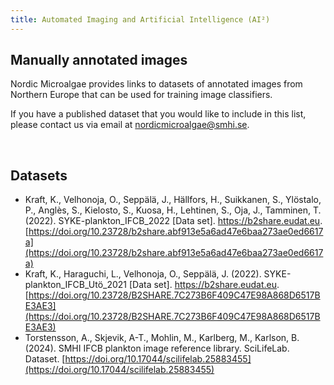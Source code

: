 ```yaml
---
title: Automated Imaging and Artificial Intelligence (AI²)
---
```


## Manually annotated images
Nordic Microalgae provides links to datasets of annotated images from Northern Europe that can be used for training image classifiers. 

If you have a published dataset that you would like to include in this list, please contact us via email at [nordicmicroalgae@smhi.se](mailto:nordicmicroalgae@smhi.se).

&nbsp;  

## Datasets
- Kraft, K., Velhonoja, O., Seppälä, J., Hällfors, H., Suikkanen, S., Ylöstalo, P., Anglès, S., Kielosto, S., Kuosa, H., Lehtinen, S., Oja, J., Tamminen, T. (2022). SYKE-plankton_IFCB_2022 [Data set]. https://b2share.eudat.eu. [https://doi.org/10.23728/b2share.abf913e5a6ad47e6baa273ae0ed6617a](https://doi.org/10.23728/b2share.abf913e5a6ad47e6baa273ae0ed6617a)
- Kraft, K., Haraguchi, L., Velhonoja, O., Seppälä, J. (2022). SYKE-plankton_IFCB_Utö_2021 [Data set]. https://b2share.eudat.eu. [https://doi.org/10.23728/B2SHARE.7C273B6F409C47E98A868D6517BE3AE3](https://doi.org/10.23728/B2SHARE.7C273B6F409C47E98A868D6517BE3AE3)
- Torstensson, A., Skjevik, A-T., Mohlin, M., Karlberg, M., Karlson, B. (2024). SMHI IFCB plankton image reference library. SciLifeLab. Dataset. [https://doi.org/10.17044/scilifelab.25883455](https://doi.org/10.17044/scilifelab.25883455)
